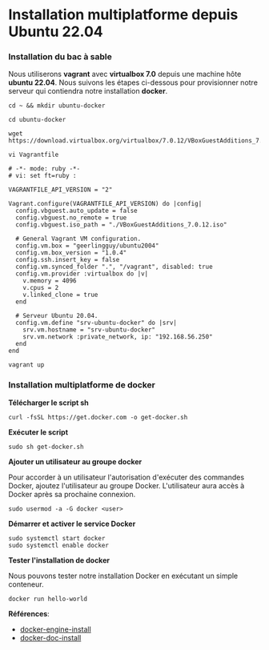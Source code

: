 # Installation multiplatforme depuis Ubuntu 22.04

### Installation du bac à sable

Nous utiliserons **vagrant** avec **virtualbox 7.0** depuis une machine hôte **ubuntu 22.04**. Nous suivons les étapes ci-dessous pour provisionner notre serveur qui contiendra notre installation **docker**.

```
cd ~ && mkdir ubuntu-docker
```

```
cd ubuntu-docker
```

```
wget https://download.virtualbox.org/virtualbox/7.0.12/VBoxGuestAdditions_7.0.12.iso
```

```
vi Vagrantfile
```

```
# -*- mode: ruby -*-
# vi: set ft=ruby :

VAGRANTFILE_API_VERSION = "2"

Vagrant.configure(VAGRANTFILE_API_VERSION) do |config|
  config.vbguest.auto_update = false
  config.vbguest.no_remote = true
  config.vbguest.iso_path = "./VBoxGuestAdditions_7.0.12.iso"

  # General Vagrant VM configuration.
  config.vm.box = "geerlingguy/ubuntu2004"
  config.vm.box_version = "1.0.4"
  config.ssh.insert_key = false
  config.vm.synced_folder ".", "/vagrant", disabled: true
  config.vm.provider :virtualbox do |v|
    v.memory = 4096
    v.cpus = 2
    v.linked_clone = true
  end

  # Serveur Ubuntu 20.04.
  config.vm.define "srv-ubuntu-docker" do |srv|
    srv.vm.hostname = "srv-ubuntu-docker"
    srv.vm.network :private_network, ip: "192.168.56.250"
  end
end
```

```
vagrant up
```

### Installation multiplatforme de docker

**Télécharger le script sh**

```
curl -fsSL https://get.docker.com -o get-docker.sh
```

**Exécuter le script**
```
sudo sh get-docker.sh
```

**Ajouter un utilisateur au groupe docker**

Pour accorder à un utilisateur l'autorisation d'exécuter des commandes Docker, ajoutez l'utilisateur au groupe Docker. L'utilisateur aura accès à Docker après sa prochaine connexion.

```
sudo usermod -a -G docker <user>
```

**Démarrer et activer le service Docker**

```
sudo systemctl start docker
sudo systemctl enable docker
```

**Tester l'installation de docker**

Nous pouvons tester notre installation Docker en exécutant un simple conteneur.

```
docker run hello-world
```

**Références**:
- [docker-engine-install](https://docs.docker.com/engine/install/)
- [docker-doc-install](https://docs.docker.com/engine/install/centos/)